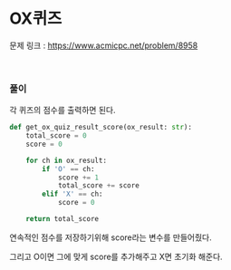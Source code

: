 OX퀴즈
===

문제 링크 : https://www.acmicpc.net/problem/8958

<br>

### 풀이

각 퀴즈의 점수를 출력하면 된다.

```Python
def get_ox_quiz_result_score(ox_result: str):
    total_score = 0
    score = 0

    for ch in ox_result:
        if 'O' == ch:
            score += 1
            total_score += score
        elif 'X' == ch:
            score = 0

    return total_score
```

연속적인 점수를 저장하기위해 score라는 변수를 만들어줬다.

그리고 O이면 그에 맞게 score를 추가해주고 X면 초기화 해준다.